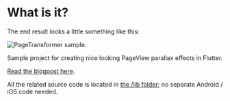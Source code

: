 # What is it?

The end result looks a little something like this:

![PageTransformer sample.](https://github.com/FlutterRocks/page-transformer/raw/master/page_transform_sample.gif)

Sample project for creating nice looking PageView parallax effects in Flutter.

[Read the blogpost here](https://flutter.rocks/2017/09/23/bringing-the-pagetransformer-from-android-to-flutter/).

All the related source code is located in [the /lib folder](https://github.com/FlutterRocks/page-transformer/tree/master/lib); no separate Android / iOS code needed.
